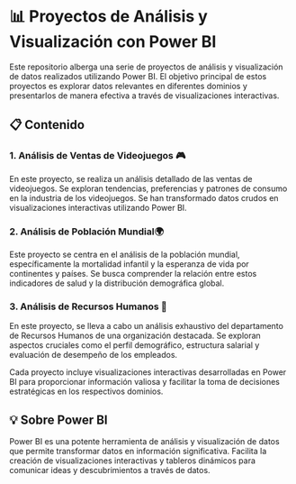 # 📊 Proyectos de Análisis y Visualización con Power BI 

Este repositorio alberga una serie de proyectos de análisis y visualización de datos realizados utilizando Power BI. El objetivo principal de estos proyectos es explorar datos relevantes en diferentes dominios y presentarlos de manera efectiva a través de visualizaciones interactivas.

## 📋 Contenido 

### 1. Análisis de Ventas de Videojuegos 🎮

En este proyecto, se realiza un análisis detallado de las ventas de videojuegos. Se exploran tendencias, preferencias y patrones de consumo en la industria de los videojuegos. Se han transformado datos crudos en visualizaciones interactivas utilizando Power BI.

### 2. Análisis de Población Mundial🌍

Este proyecto se centra en el análisis de la población mundial, específicamente la mortalidad infantil y la esperanza de vida por continentes y países. Se busca comprender la relación entre estos indicadores de salud y la distribución demográfica global.

### 3. Análisis de Recursos Humanos 💼

En este proyecto, se lleva a cabo un análisis exhaustivo del departamento de Recursos Humanos de una organización destacada. Se exploran aspectos cruciales como el perfil demográfico, estructura salarial y evaluación de desempeño de los empleados.

Cada proyecto incluye visualizaciones interactivas desarrolladas en Power BI para proporcionar información valiosa y facilitar la toma de decisiones estratégicas en los respectivos dominios.

## 💡 Sobre Power BI 

Power BI es una potente herramienta de análisis y visualización de datos que permite transformar datos en información significativa. Facilita la creación de visualizaciones interactivas y tableros dinámicos para comunicar ideas y descubrimientos a través de datos.
